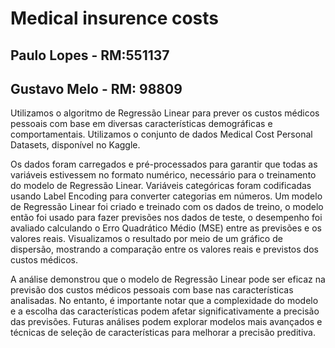 # Medical insurence costs
## Paulo Lopes - RM:551137
## Gustavo Melo - RM: 98809

Utilizamos o algoritmo de Regressão Linear para prever os custos médicos pessoais com base em diversas características demográficas e comportamentais. Utilizamos o conjunto de dados Medical Cost Personal Datasets, disponível no Kaggle.

Os dados foram carregados e pré-processados para garantir que todas as variáveis estivessem no formato numérico, necessário para o treinamento do modelo de Regressão Linear. Variáveis categóricas foram codificadas usando Label Encoding para converter categorias em números. Um modelo de Regressão Linear foi criado e treinado com os dados de treino, o modelo então foi usado para fazer previsões nos dados de teste, o desempenho foi avaliado calculando o Erro Quadrático Médio (MSE) entre as previsões e os valores reais. Visualizamos o resultado por meio de um gráfico de dispersão, mostrando a comparação entre os valores reais e previstos dos custos médicos.

A análise demonstrou que o modelo de Regressão Linear pode ser eficaz na previsão dos custos médicos pessoais com base nas características analisadas. No entanto, é importante notar que a complexidade do modelo e a escolha das características podem afetar significativamente a precisão das previsões. Futuras análises podem explorar modelos mais avançados e técnicas de seleção de características para melhorar a precisão preditiva.